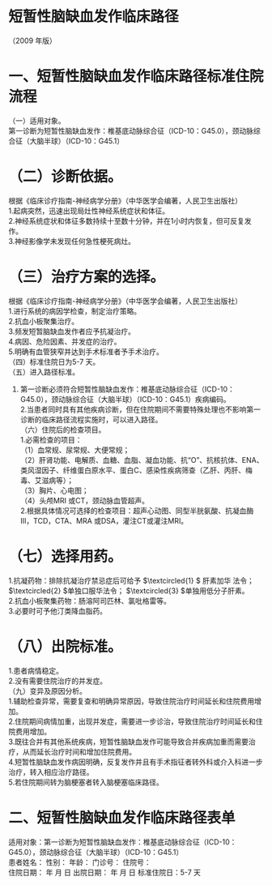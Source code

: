 # 短暂性脑缺血发作临床路径  
（2009 年版）  
# 一、短暂性脑缺血发作临床路径标准住院流程  
（一）适用对象。  
第一诊断为短暂性脑缺血发作：椎基底动脉综合征（ICD-10：G45.0），颈动脉综合征（大脑半球）（ICD-10：G45.1）  
# （二）诊断依据。  
根据《临床诊疗指南-神经病学分册》（中华医学会编著，人民卫生出版社）  
1.起病突然，迅速出现局灶性神经系统症状和体征。  
2.神经系统症状和体征多数持续十至数十分钟，并在1小时内恢复，但可反复发作。  
3.神经影像学未发现任何急性梗死病灶。  
# （三）治疗方案的选择。  
根据《临床诊疗指南-神经病学分册》（中华医学会编著，人民卫生出版社）  
1.进行系统的病因学检查，制定治疗策略。  
2.抗血小板聚集治疗。  
3.频发短暂脑缺血发作者应予抗凝治疗。  
4.病因、危险因素、并发症的治疗。  
5.明确有血管狭窄并达到手术标准者予手术治疗。  
（四）标准住院日为5-7 天。  
（五）进入路径标准。  
1. 第一诊断必须符合短暂性脑缺血发作：椎基底动脉综合征（ICD-10：G45.0），颈动脉综合征（大脑半球）（ICD-10：G45.1）疾病编码。  
2.当患者同时具有其他疾病诊断，但在住院期间不需要特殊处理也不影响第一诊断的临床路径流程实施时，可以进入路径。  
（六）住院后的检查项目。  
1.必需检查的项目：  
（1）血常规、尿常规、大便常规；  
（2）肝肾功能、电解质、血糖、血脂、凝血功能、抗“O”、抗核抗体、ENA、类风湿因子、纤维蛋白原水平、蛋白C、感染性疾病筛查（乙肝、丙肝、梅毒、艾滋病等）；  
（3）胸片、心电图；  
（4）头颅MRI 或CT，颈动脉血管超声。  
2.根据具体情况可选择的检查项目：超声心动图、同型半胱氨酸、抗凝血酶 Ⅲ，TCD，CTA、MRA 或DSA，灌注CT或灌注MRI。  
# （七）选择用药。  
1.抗凝药物：排除抗凝治疗禁忌症后可给予 $\textcircled{1} $ 肝素加华 法令； $\textcircled{2} $单独口服华法令； $\textcircled{3} $单独用低分子肝素。  
2.抗血小板聚集药物：肠溶阿司匹林、氯吡格雷等。  
3.必要时可予他汀类降血脂药。  
# （八）出院标准。  
1.患者病情稳定。  
2.没有需要住院治疗的并发症。  
（九）变异及原因分析。  
1.辅助检查异常，需要复查和明确异常原因，导致住院治疗时间延长和住院费用增加。  
2.住院期间病情加重，出现并发症，需要进一步诊治，导致住院治疗时间延长和住院费用增加。  
3.既往合并有其他系统疾病，短暂性脑缺血发作可能导致合并疾病加重而需要治疗，从而延长治疗时间和增加住院费用。  
4.短暂性脑缺血发作病因明确，反复发作并且有手术指征者转外科或介入科进一步治疗，转入相应治疗路径。  
5.若住院期间转为脑梗塞者转入脑梗塞临床路径。  
#     二、短暂性脑缺血发作临床路径表单  
适用对象：第一诊断为短暂性脑缺血发作：椎基底动脉综合征（ICD-10：G45.0），颈动脉综合征（大脑半球）（ICD-10：G45.1）  
患者姓名：        性别：     年龄：    门诊号：        住院号：  
住院日期：  年  月  日     出院日期：  年  月  日   标准住院日：5-7 天  
